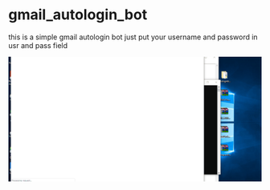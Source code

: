 # gmail_autologin_bot

this is a simple gmail autologin bot just put your username and password in usr and pass field

![](img/gmail.gif)
